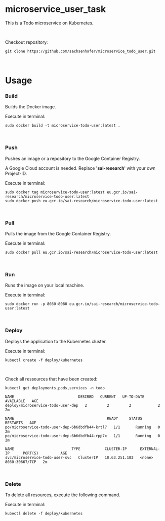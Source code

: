 # microservice_user_task

This is a Todo microservice on Kubernetes.

<br>

Checkout repository:

```
git clone https://github.com/sachsenhofer/microservice_todo_user.git
```

<br>

# Usage

### Build

Builds the Docker image.

Execute in terminal:

```
sudo docker build -t microservice-todo-user:latest .
```

<br>

### Push

Pushes an image or a repository to the Google Container Registry.

A Google Cloud account is needed. Replace '__sai-research__' with your own Project-ID.

Execute in terminal:

```
sudo docker tag microservice-todo-user:latest eu.gcr.io/sai-research/microservice-todo-user:latest
sudo docker push eu.gcr.io/sai-research/microservice-todo-user:latest
```

<br>

### Pull

Pulls the image from the Google Container Registry.

Execute in terminal:

```
sudo docker pull eu.gcr.io/sai-research/microservice-todo-user:latest
```

<br>

### Run

Runs the image on your local machine.

Execute in terminal:

```
sudo docker run -p 8080:8080 eu.gcr.io/sai-research/microservice-todo-user:latest
```

<br>

### Deploy

Deploys the application to the Kubernetes cluster.

Execute in terminal:

```
kubectl create -f deploy/kubernetes
```

<br>

Check all ressources that have been created:

```
kubectl get deployments,pods,services -n todo
```

```
NAME                             DESIRED   CURRENT   UP-TO-DATE   AVAILABLE   AGE
deploy/microservice-todo-user-dep   2         2         2            2           2m

NAME                                          READY     STATUS    RESTARTS   AGE
po/microservice-todo-user-dep-6b6dbdfb44-krtl7   1/1       Running   0          2m
po/microservice-todo-user-dep-6b6dbdfb44-rpp7x   1/1       Running   0          2m

NAME                          TYPE           CLUSTER-IP      EXTERNAL-IP      PORT(S)          AGE
svc/microservice-todo-user-svc   ClusterIP   10.63.251.103   <none>   8080:30667/TCP   2m
```

<br>

### Delete

To delete all resources, execute the following command.

Execute in terminal:

```
kubectl delete -f deploy/kubernetes
```
